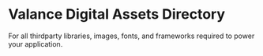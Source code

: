 # Valance Digital Assets Directory
For all thirdparty libraries, images, fonts, and frameworks required to power your application.
